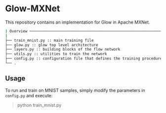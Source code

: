 # Glow-MXNet

This repository contains an implementation for Glow in Apache MXNet.

```bash
| Overview ────────────────────────────────────────────────────────────────────────────────|
|
├── train_mnist.py :: main training file
├── glow.py :: glow top level architecture 
├── layers.py :: building blocks of the flow network
├── utils.py :: utilities to train the network
├── config.py :: configuration file that defines the training procedure
└── .
```

## Usage

To run and train on MNIST samples, simply modify the parameters in `config.py` and execute:

> python train_mnist.py
